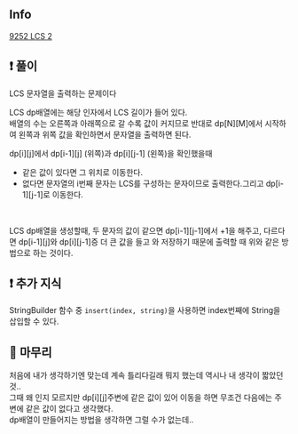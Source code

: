 ## Info

<a href="https://www.acmicpc.net/problem/9252" rel="nofollow">9252 LCS 2</a>

## ❗ 풀이

LCS 문자열을 출력하는 문제이다<br/>

LCS dp배열에는 해당 인자에서 LCS 길이가 들어 있다.<br/>
배열의 수는 오른쪽과 아래쪽으로 갈 수록 값이 커지므로 
반대로 dp[N][M]에서 시작하여 왼쪽과 위쪽 값을 확인하면서 문자열을 출력하면 된다.<br/>

dp[i][j]에서 dp[i-1][j] (위쪽)과 dp[i][j-1] (왼쪽)을 확인했을때
- 같은 값이 있다면 그 위치로 이동한다.
- 없다면 문자열의 i번째 문자는 LCS를 구성하는 문자이므로 출력한다.그리고 dp[i-1][j-1]로 이동한다.
<br/>

LCS dp배열을 생성할때, 두 문자의 값이 같으면 dp[i-1][j-1]에서 +1을 해주고,
 다르다면 dp[i-1][j]와 dp[i][j-1]증 더 큰 값을 들고 와 저장하기 때문에 출력할 때 위와 같은 방법으로 하는 것이다.

## ❗ 추가 지식

StringBuilder 함수 중 `insert(index, string)`을 사용하면 index번째에 String을 삽입할 수 있다.

## 🙂 마무리

처음에 내가 생각하기엔 맞는데 계속 틀리다길래 뭐지 했는데 역시나 내 생각이 짧았던 것..<br/>
그때 왜 인지 모르지만 dp[i][j]주변에 같은 값이 있어 이동을 하면 무조건 다음에는 주변에 같은 값이 없다고 생각했다.<br/>
dp배열이 만들어지는 방법을 생각하면 그럴 수가 없는데..
